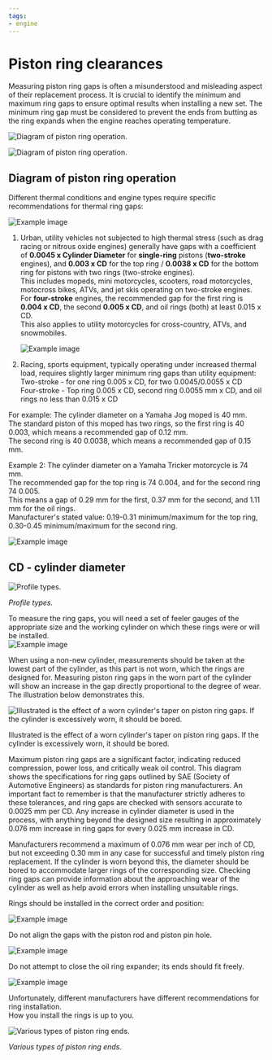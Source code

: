 ```yaml
---
tags:
- engine
---
```


# Piston ring clearances

Measuring piston ring gaps is often a misunderstood and misleading aspect of their replacement process. It is crucial to identify the minimum and maximum ring gaps to ensure optimal results when installing a new set. The minimum ring gap must be considered to prevent the ends from butting as the ring expands when the engine reaches operating temperature.  

![Diagram of piston ring operation.](../../../static/img/2a43ff.jpg)  

![Diagram of piston ring operation.](../../../static/img/829047.jpg)  

## Diagram of piston ring operation

Different thermal conditions and engine types require specific recommendations for thermal ring gaps:  

![Example image](../../../static/img/a009c2.jpg)  

1. Urban, utility vehicles not subjected to high thermal stress (such as drag racing or nitrous oxide engines) generally have gaps with a coefficient of **0.0045 x Cylinder Diameter** for **single-ring** pistons (**two-stroke** engines), and **0.003 x CD** for the top ring / **0.0038 x CD** for the bottom ring for pistons with two rings (two-stroke engines).  
   This includes mopeds, mini motorcycles, scooters, road motorcycles, motocross bikes, ATVs, and jet skis operating on two-stroke engines.  
   For **four-stroke** engines, the recommended gap for the first ring is **0.004 x CD**, the second **0.005 x CD**, and oil rings (both) at least 0.015 x CD.  
   This also applies to utility motorcycles for cross-country, ATVs, and snowmobiles.

   ![Example image](../../../static/img/ddb0ac.jpg)  

2. Racing, sports equipment, typically operating under increased thermal load, requires slightly larger minimum ring gaps than utility equipment:  
   Two-stroke - for one ring 0.005 x CD, for two 0.0045/0.0055 x CD  
   Four-stroke - Top ring 0.005 x CD, second ring 0.0055 mm x CD, and oil rings no less than 0.015 x CD  

For example: The cylinder diameter on a Yamaha Jog moped is 40 mm.  
The standard piston of this moped has two rings, so the first ring is 40 0.003, which means a recommended gap of 0.12 mm.  
The second ring is 40 0.0038, which means a recommended gap of 0.15 mm.

Example 2: The cylinder diameter on a Yamaha Tricker motorcycle is 74 mm.  
The recommended gap for the top ring is 74 0.004, and for the second ring 74 0.005.  
This means a gap of 0.29 mm for the first, 0.37 mm for the second, and 1.11 mm for the oil rings.  
Manufacturer's stated value: 0.19-0.31 minimum/maximum for the top ring, 0.30-0.45 minimum/maximum for the second ring.

![Example image](../../../static/img/674b17.jpg)  

## CD - cylinder diameter 

![Profile types.](../../../static/img/84ced2.jpg)  

*Profile types.*

To measure the ring gaps, you will need a set of feeler gauges of the appropriate size and the working cylinder on which these rings were or will be installed.  
![Example image](../../../static/img/97a370.jpg)  

When using a non-new cylinder, measurements should be taken at the lowest part of the cylinder, as this part is not worn, which the rings are designed for. Measuring piston ring gaps in the worn part of the cylinder will show an increase in the gap directly proportional to the degree of wear. The illustration below demonstrates this.  

![Illustrated is the effect of a worn cylinder's taper on piston ring gaps. If the cylinder is excessively worn, it should be bored.](../../../static/img/2c9e41.jpg)  

Illustrated is the effect of a worn cylinder's taper on piston ring gaps. If the cylinder is excessively worn, it should be bored.

Maximum piston ring gaps are a significant factor, indicating reduced compression, power loss, and critically weak oil control. This diagram shows the specifications for ring gaps outlined by SAE (Society of Automotive Engineers) as standards for piston ring manufacturers. An important fact to remember is that the manufacturer strictly adheres to these tolerances, and ring gaps are checked with sensors accurate to 0.0025 mm per CD. Any increase in cylinder diameter is used in the process, with anything beyond the designed size resulting in approximately 0.076 mm increase in ring gaps for every 0.025 mm increase in CD.

Manufacturers recommend a maximum of 0.076 mm wear per inch of CD, but not exceeding 0.30 mm in any case for successful and timely piston ring replacement. If the cylinder is worn beyond this, the diameter should be bored to accommodate larger rings of the corresponding size. Checking ring gaps can provide information about the approaching wear of the cylinder as well as help avoid errors when installing unsuitable rings.  

Rings should be installed in the correct order and position:  

![Example image](../../../static/img/39e51b.jpg)  

Do not align the gaps with the piston rod and piston pin hole.  

![Example image](../../../static/img/76d7de.gif)  

Do not attempt to close the oil ring expander; its ends should fit freely.  

![Example image](../../../static/img/234f09.png)  

Unfortunately, different manufacturers have different recommendations for ring installation.  
How you install the rings is up to you.  

![Various types of piston ring ends.](../../../static/img/4ad425.gif)  

*Various types of piston ring ends.*  
